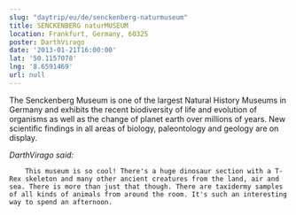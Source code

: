 ```yaml
---
slug: "daytrip/eu/de/senckenberg-naturmuseum"
title: SENCKENBERG naturMUSEUM
location: Frankfurt, Germany, 60325
poster: DarthVirago
date: '2013-01-21T16:00:00'
lat: '50.1157078'
lng: '8.6591469'
url: null
---
```


The Senckenberg Museum is one of the largest Natural History Museums in Germany and exhibits the recent biodiversity of life and evolution of organisms as well as the change of planet earth over millions of years. New scientific findings in all areas of biology, paleontology and geology are on display.

<em>DarthVirago said:</em>

        This museum is so cool! There's a huge dinosaur section with a T-Rex skeleton and many other ancient creatures from the land, air and sea. There is more than just that though. There are taxidermy samples of all kinds of animals from around the room. It's such an interesting way to spend an afternoon.
